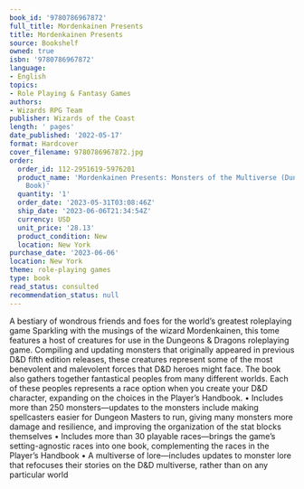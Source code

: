 ```yaml
---
book_id: '9780786967872'
full_title: Mordenkainen Presents
title: Mordenkainen Presents
source: Bookshelf
owned: true
isbn: '9780786967872'
language:
- English
topics:
- Role Playing & Fantasy Games
authors:
- Wizards RPG Team
publisher: Wizards of the Coast
length: ' pages'
date_published: '2022-05-17'
format: Hardcover
cover_filename: 9780786967872.jpg
order:
  order_id: 112-2951619-5976201
  product_name: 'Mordenkainen Presents: Monsters of the Multiverse (Dungeons & Dragons
    Book)'
  quantity: '1'
  order_date: '2023-05-31T03:08:46Z'
  ship_date: '2023-06-06T21:34:54Z'
  currency: USD
  unit_price: '28.13'
  product_condition: New
  location: New York
purchase_date: '2023-06-06'
location: New York
theme: role-playing games
type: book
read_status: consulted
recommendation_status: null
---
```

A bestiary of wondrous friends and foes for the world’s greatest roleplaying game
Sparkling with the musings of the wizard Mordenkainen, this tome features a host of creatures for use in the Dungeons & Dragons roleplaying game. Compiling and updating monsters that originally appeared in previous D&D fifth edition releases, these creatures represent some of the most benevolent and malevolent forces that D&D heroes might face.
The book also gathers together fantastical peoples from many different worlds. Each of these peoples represents a race option when you create your D&D character, expanding on the choices in the Player’s Handbook.
• Includes more than 250 monsters—updates to the monsters include making spellcasters easier for Dungeon Masters to run, giving many monsters more damage and resilience, and improving the organization of the stat blocks themselves
• Includes more than 30 playable races—brings the game’s setting-agnostic races into one book, complementing the races in the Player’s Handbook
• A multiverse of lore—includes updates to monster lore that refocuses their stories on the D&D multiverse, rather than on any particular world
